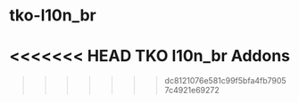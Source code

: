 # tko-l10n_br
<<<<<<< HEAD
TKO l10n_br Addons
=======
>>>>>>> dc8121076e581c99f5bfa4fb79057c4921e69272

